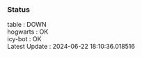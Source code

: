 ### Status


table : DOWN  
hogwarts : OK  
icy-bot : OK  
Latest Update : 2024-06-22 18:10:36.018516
